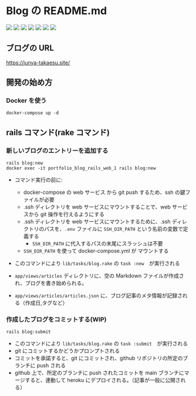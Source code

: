 # Blog の README.md

![](./images/1.png)
![](./images/2.png)
![](./images/3.png)
![](./images/4.png)
![](./images/7.png)
![](./images/5.png)
![](./images/6.png)


## ブログの URL

https://junya-takaesu.site/

## 開発の始め方
### Docker を使う
```
docker-compose up -d
```

## rails コマンド(rake コマンド)

### 新しいブログのエントリーを追加する

```
rails blog:new
docker exec -it portfolio_blog_rails_web_1 rails blog:new
```
* コマンド実行の前に:
  * docker-compose の web サービス から git push するため、ssh の鍵ファイルが必要
  * .ssh ディレクトリを web サービスにマウントすることで、web サービスから git 操作を行えるようにする
  * .ssh ディレクトリを web サービスにマウントするために、.ssh ディレクトリのパスを、`.env` ファイルに `SSH_DIR_PATH` という名前の変数で定義する
    * `SSH_DIR_PATH` に代入するパスの末尾にスラッシュは不要
  * `SSH_DIR_PATH` を使って docker-compose.yml が マウントする

* このコマンドにより `lib/tasks/blog.rake` の `task :new`　が実行される
* `app/views/articles` ディレクトリに、空の Markdown ファイルが作成され、ブログを書き始められる。
* `app/views/articles/articles.json` に、ブログ記事のメタ情報が記録される（作成日,タグなど）

### 作成したブログをコミットする(WIP)

```
rails blog:submit
```

* このコマンドにより `lib/tasks/blog.rake` の `task :submit`　が実行される
* git にコミットするかどうかプロンプトされる
* コミットを承諾すると、git にコミットされ、github リポジトリの所定のブランチに push される
* github 上で、所定のブランチに push されたコミットを main ブランチにマージすると、連動して heroku にデプロイされる。（記事が一般に公開される）
